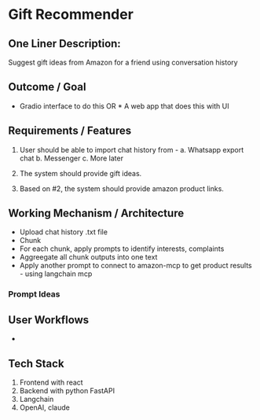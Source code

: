 # Gift Recommender

## One Liner Description:

Suggest gift ideas from Amazon for a friend using conversation history


## Outcome / Goal

* Gradio  interface to do this
OR * A web app that does this with UI


## Requirements / Features

1. User should be able to import chat history from -
    a. Whatsapp export chat
    b. Messenger
    c. More later

2. The system should provide gift ideas.

3. Based on #2, the system should provide amazon product links.


## Working Mechanism / Architecture

* Upload chat history .txt file
* Chunk
* For each chunk, apply prompts to identify interests, complaints
* Aggreegate all chunk outputs into one text
* Apply another prompt to connect to amazon-mcp to get product results - using langchain mcp




### Prompt Ideas


## User Workflows

* 



## Tech Stack


1. Frontend with react
2. Backend with python FastAPI 
3. Langchain
4. OpenAI, claude





